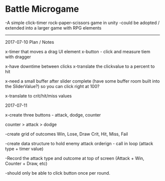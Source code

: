 # Battle Microgame
-A simple click-timer rock-paper-scissors game in unity
-could be adopted / extended into a larger game with RPG elements


-----

2017-07-10 Plan / Notes

x-timer that moves a drag UI element
x-button - click and measure tiem with dragger

x-have downtime between clicks
x-translate the clickvalue to a percent to hit

x-need a small buffer after slider complete (have some buffer room built into the SliderValue?) so you can click right at 100?

x-translate to crit/hit/miss values

2017-07-11

x-create three buttons - attack, dodge, counter

counter > attack > dodge

-create grid of outcomes 
	Win, Lose, Draw
	Crit, Hit, Miss, Fail

-create data structure to hold enemy attack orderign - call in loop (attack type + timer value)

-Record the attack type and outcome at top of screen (Attack + Win, Counter + Draw, etc)

-should only be able to click button once per round.



